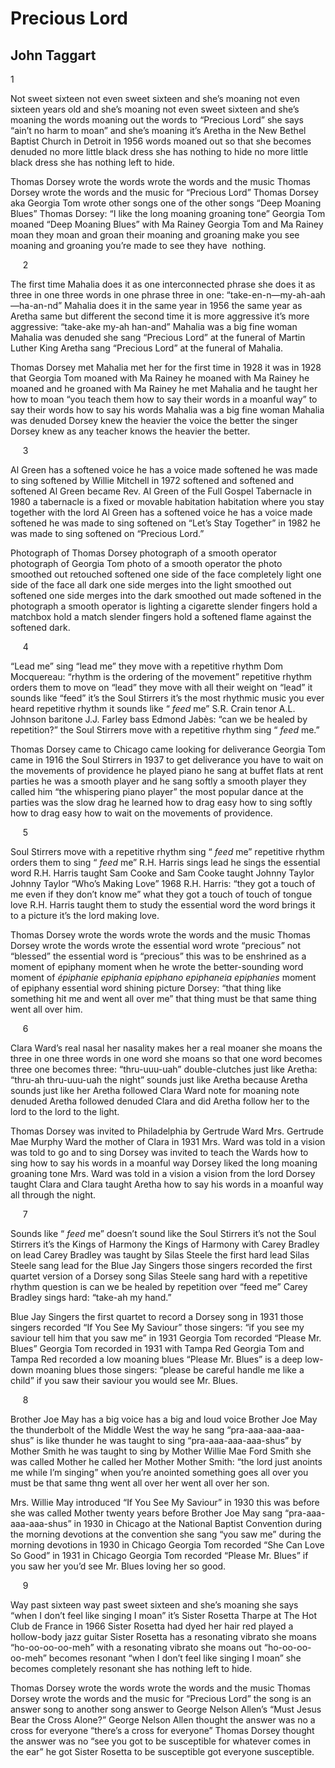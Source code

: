 # Precious Lord
## John Taggart
1

Not sweet sixteen not even sweet sixteen and she’﻿s moaning
not even sixteen years old and she’﻿﻿s moaning﻿
not even sweet sixteen and she’﻿s moaning the words
moaning out the words to “Precious Lord”
she says “ain’﻿t no harm to moan” and she’﻿s moaning
it’﻿s Aretha in the New Bethel Baptist Church in Detroit in 1956
words moaned out so that she becomes denuded
no more little black dress she has nothing to hide
no more little black dress she has nothing left to hide.

Thomas Dorsey wrote the words wrote the words and the music
Thomas Dorsey wrote the words and the music for “Precious Lord”
Thomas Dorsey aka Georgia Tom wrote other songs
one of the other songs “Deep Moaning Blues”
Thomas Dorsey: “I like the long moaning groaning tone”
Georgia Tom moaned “Deep Moaning Blues” with Ma Rainey
Georgia Tom and Ma Rainey moan they moan and groan
their moaning and groaning make you see
moaning and groaning you’﻿re made to see they have  nothing.


     2

The first time Mahalia does it as one interconnected phrase
she does it as three in one three words in one phrase
three in one: “take-en-n—my-ah-aah—ha-an-nd”
Mahalia does it in the same year in 1956 the same year as Aretha
same but different the second time it is more aggressive
it’﻿s more aggressive: “take-ake my-ah han-and”
Mahalia was a big fine woman Mahalia was denuded
she sang “Precious Lord” at the funeral of Martin Luther King
Aretha sang “Precious Lord” at the funeral of Mahalia.

Thomas Dorsey met Mahalia met her for the first time in 1928
it was in 1928 that Georgia Tom moaned with Ma Rainey
he moaned with Ma Rainey he moaned and he groaned with Ma Rainey
he met Mahalia and he taught her how to moan
“you teach them how to say their words in a moanful way”
to say their words how to say his words
Mahalia was a big fine woman Mahalia was denuded
Dorsey knew the heavier the voice the better the singer
Dorsey knew as any teacher knows the heavier the better.


     3

Al Green has a softened voice he has a voice made softened
he was made to sing softened by Willie Mitchell in 1972
softened and softened and softened
Al Green became Rev. Al Green of the Full Gospel Tabernacle in 1980
a tabernacle is a fixed or movable habitation
habitation where you stay together with the lord
Al Green has a softened voice he has a voice made softened
he was made to sing softened on “Let’﻿s Stay Together”
in 1982 he was made to sing softened on “Precious Lord.”

Photograph of Thomas Dorsey photograph of a smooth operator
photograph of Georgia Tom photo of a smooth operator
the photo smoothed out retouched softened
one side of the face completely light one side of the face all dark
one side merges into the light smoothed out softened
one side merges into the dark smoothed out made softened
in the photograph a smooth operator is lighting a cigarette
slender fingers hold a matchbox hold a match
slender fingers hold a softened flame against the softened dark.


     4

“Lead me” sing “lead me” they move with a repetitive rhythm
Dom Mocquereau: “rhythm is the ordering of the movement”
repetitive rhythm orders them to move on “lead”
they move with all their weight on “lead” it sounds like “feed”
it’﻿s the Soul Stirrers it’﻿s the most rhythmic music you ever heard
repetitive rhythm it sounds like “ _feed_ me”
S.R. Crain tenor A.L. Johnson baritone J.J. Farley bass
Edmond Jabè﻿s: “can we be healed by repetition?”
the Soul Stirrers move with a repetitive rhythm sing “ _feed_ me.”

Thomas Dorsey came to Chicago came looking for deliverance
Georgia Tom came in 1916 the Soul Stirrers in 1937
to get deliverance you have to wait on the movements of providence
he played piano he sang at buffet flats at rent parties
he was a smooth player and he sang softly
a smooth player they called him “the whispering piano player”
the most popular dance at the parties was the slow drag
he learned how to drag easy how to sing softly
how to drag easy how to wait on the movements of providence.


     5

Soul Stirrers move with a repetitive rhythm sing “ _feed_ me”
repetitive rhythm orders them to sing “ _feed_ me”
R.H. Harris sings lead he sings the essential word
R.H. Harris taught Sam Cooke and Sam Cooke taught Johnny Taylor
Johnny Taylor “Who’﻿﻿s Making Love” 1968
R.H. Harris: “they got a touch of me even if they don’﻿﻿t know me”
what they got a touch of touch of tongue love
R.H. Harris taught them to study the essential word
the word brings it to a picture it’﻿﻿s the lord making love.

Thomas Dorsey wrote the words wrote the words and the music
Thomas Dorsey wrote the words wrote the essential word
wrote “precious” not “blessed” the essential word is “precious”
this was to be enshrined as a moment of epiphany
moment when he wrote the better-sounding word
moment of _é﻿piphanie epiphania epiphano epiphaneia epiphanies_
moment of epiphany essential word shining picture
Dorsey: “that thing like something hit me and went all over me”
that thing must be that same thing went all over him.


     6

Clara Ward’﻿﻿s real nasal her nasality makes her a real moaner
she moans the three in one three words in one word
she moans so that one word becomes three
one becomes three: “thru-uuu-uah”
double-clutches just like Aretha: “thru-ah thru-uuu-uah the night”
sounds just like Aretha because Aretha sounds just like her
Aretha followed Clara Ward note for moaning note
denuded Aretha followed denuded Clara
and did Aretha follow her to the lord to the lord to the light.

Thomas Dorsey was invited to Philadelphia by Gertrude Ward
Mrs. Gertrude Mae Murphy Ward the mother of Clara
in 1931 Mrs. Ward was told in a vision was told to go and to sing
Dorsey was invited to teach the Wards how to sing
how to say his words in a moanful way
Dorsey liked the long moaning groaning tone
Mrs. Ward was told in a vision a vision from the lord
Dorsey taught Clara and Clara taught Aretha
how to say his words in a moanful way all through the night.


     7

Sounds like “ _feed_ me” doesn’﻿﻿t sound like the Soul Stirrers
it’﻿﻿s not the Soul Stirrers it’﻿﻿s the Kings of Harmony
the Kings of Harmony with Carey Bradley on lead
Carey Bradley was taught by Silas Steele the first hard lead
Silas Steele sang lead for the Blue Jay Singers
those singers recorded the first quartet version of a Dorsey song
Silas Steele sang hard with a repetitive rhythm
question is can we be healed by repetition
over “feed me” Carey Bradley sings hard: “take-ah my hand.”

Blue Jay Singers the first quartet to record a Dorsey song
in 1931 those singers recorded “If You See My Saviour”
those singers: “if you see my saviour tell him that you saw me”
in 1931 Georgia Tom recorded “Please Mr. Blues”
Georgia Tom recorded in 1931 with Tampa Red
Georgia Tom and Tampa Red recorded a low moaning blues
“Please Mr. Blues” is a deep low-down moaning blues
those singers: “please be careful handle me like a child”
if you saw their saviour you would see Mr. Blues.


     8

Brother Joe May has a big voice has a big and loud voice
Brother Joe May the thunderbolt of the Middle West
the way he sang “pra-aaa-aaa-aaa-shus” is like thunder
he was taught to sing “pra-aaa-aaa-aaa-shus” by Mother Smith
he was taught to sing by Mother Willie Mae Ford Smith
she was called Mother he called her Mother
Mother Smith: “the lord just anoints me while I’﻿﻿m singing”
when you’﻿﻿re anointed something goes all over you
must be that same thng went all over her went all over her son.

Mrs. Willie May introduced “If You See My Saviour” in 1930
this was before she was called Mother
twenty years before Brother Joe May sang “pra-aaa-aaa-aaa-shus”
in 1930 in Chicago at the National Baptist Convention
during the morning devotions at the convention
she sang “you saw me” during the morning devotions
in 1930 in Chicago Georgia Tom recorded “She Can Love So Good”
in 1931 in Chicago Georgia Tom recorded “Please Mr. Blues”
if you saw her you’﻿﻿d see Mr. Blues loving her so good.


     9

Way past sixteen way past sweet sixteen and she’﻿﻿s moaning
she says “when I don’﻿﻿t feel like singing I moan”
it’﻿﻿s Sister Rosetta Tharpe at The Hot Club de France in 1966
Sister Rosetta had dyed her hair red played a hollow-body jazz guitar
Sister Rosetta has a resonating vibrato
she moans “ho-oo-oo-oo-meh” with a resonat﻿ing vibrato
she moans out “ho-oo-oo-oo-meh” becomes resonant
“when I don’﻿﻿﻿﻿t feel like singing I moan”
she becomes completely resonant she has nothing left to hide.

Thomas Dorsey wrote the words wrote the words and the music
Thomas Dorsey wrote the words and the music for “Precious Lord”
the song is an answer song to another song
answer to George Nelson Allen’﻿﻿﻿s “Must Jesus Bear the Cross Alone?”
George Nelson Allen thought the answer was no
a cross for everyone “there’﻿﻿﻿s a cross for everyone”
Thomas Dorsey thought the answer was no
“see you got to be susceptible for whatever comes in the ear”
he got Sister Rosetta to be susceptible got everyone susceptible.